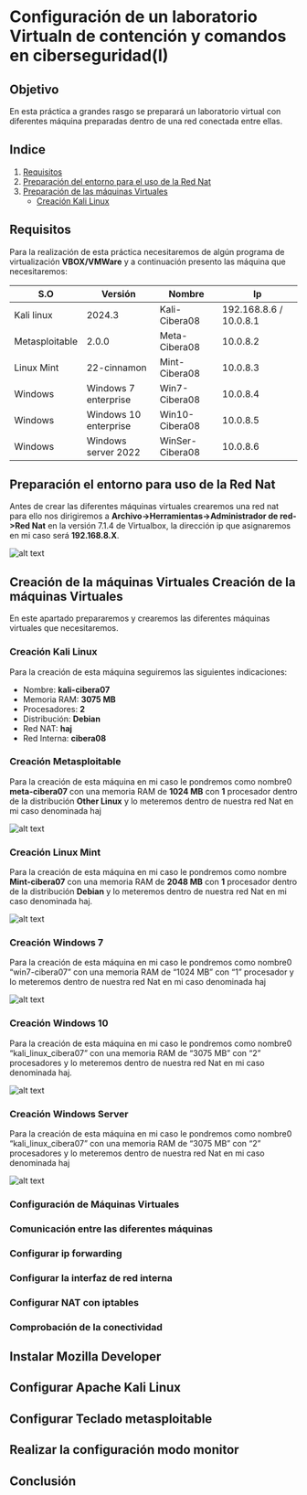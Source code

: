 # Configuración de un laboratorio Virtualn de contención y comandos en ciberseguridad(I)
## Objetivo 

En esta práctica a grandes rasgo se preparará un laboratorio virtual con diferentes máquina preparadas dentro de una red conectada entre ellas.

## Indice

1. [Requisitos](#requisitos)
2. [Preparación del entorno para el uso de la Red Nat](#preparación-el-entorno-para-uso-de-la-red-nat)
3. [Preparación de las máquinas Virtuales](#creación-de-la-máquinas-virtuales-creación-de-la-máquinas-virtuales)
    - [Creación Kali Linux](#creación-kali-linux)

## Requisitos 

Para la realización de esta práctica necesitaremos de algún programa de virtualización **VBOX/VMWare** y a continuación presento las máquina que necesitaremos:

| S.O            |  Versión              |  Nombre         |  Ip                    |
|----------------|-----------------------|-----------------|------------------------|
| Kali linux     | 2024.3                | Kali-Cibera08   | 192.168.8.6 / 10.0.8.1 |
| Metasploitable | 2.0.0                 | Meta-Cibera08   | 10.0.8.2               |
| Linux Mint     | 22-cinnamon           | Mint-Cibera08   | 10.0.8.3               | 
| Windows        | Windows 7 enterprise  | Win7-Cibera08   | 10.0.8.4               |
| Windows        | Windows 10 enterprise | Win10-Cibera08  | 10.0.8.5               |
| Windows        | Windows server 2022   | WinSer-Cibera08 | 10.0.8.6               |

## Preparación el entorno para uso de la Red Nat 

Antes de crear las diferentes máquinas virtuales crearemos una red nat para
ello nos dirigiremos a **Archivo->Herramientas->Administrador de red->Red Nat**
en la versión 7.1.4 de Virtualbox, la dirección ip que asignaremos en mi caso será
**192.168.8.X**.

![alt text](img/image.png)

## Creación de la máquinas Virtuales Creación de la máquinas Virtuales
En este apartado prepararemos y crearemos las diferentes máquinas virtuales
que necesitaremos. 
### Creación Kali Linux
Para la creación de esta máquina seguiremos las siguientes indicaciones:
- Nombre: **kali-cibera07** 
- Memoria RAM: **3075 MB** 
- Procesadores: **2** 
- Distribución: **Debian** 
- Red NAT: **haj**
- Red Interna: **cibera08**


### Creación Metasploitable
Para la creación de esta máquina en mi caso le pondremos como nombre0
**meta-cibera07** con una memoria RAM de **1024 MB** con **1** procesador dentro
de la distribución **Other Linux** y lo meteremos dentro de nuestra red Nat en mi caso denominada haj

![alt text](img/image-1.png)

### Creación Linux Mint
Para la creación de esta máquina en mi caso le pondremos como nombre
**Mint-cibera07** con una memoria RAM de **2048 MB** con **1** procesador dentro
de la distribución **Debian** y lo meteremos dentro de nuestra red Nat en mi caso
denominada haj.

![alt text](img/image-2.png)

### Creación Windows 7
Para la creación de esta máquina en mi caso le pondremos como nombre0
“win7-cibera07” con una memoria RAM de “1024 MB” con “1” procesador y lo
meteremos dentro de nuestra red Nat en mi caso denominada haj

![alt text](img/image-3.png)

### Creación Windows 10
Para la creación de esta máquina en mi caso le pondremos como nombre0
“kali_linux_cibera07” con una memoria RAM de “3075 MB” con “2” procesadores
y lo meteremos dentro de nuestra red Nat en mi caso denominada haj.

![alt text](img/image-4.png)

### Creación Windows Server
Para la creación de esta máquina en mi caso le pondremos como nombre0
“kali_linux_cibera07” con una memoria RAM de “3075 MB” con “2” procesadores
y lo meteremos dentro de nuestra red Nat en mi caso denominada haj

![alt text](img/image-5.png)

### Configuración de Máquinas Virtuales 
### Comunicación entre las diferentes máquinas 
### Configurar ip forwarding 
### Configurar la interfaz de red interna
### Configurar NAT con iptables 
### Comprobación de la conectividad 
## Instalar Mozilla Developer 
## Configurar Apache Kali Linux 
## Configurar Teclado metasploitable 
## Realizar la configuración modo monitor 
## Conclusión 

